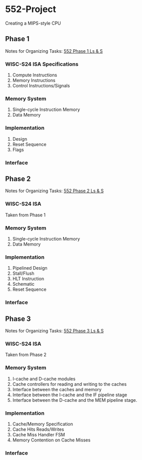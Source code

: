 # 552-Project
Creating a MIPS-style CPU

## Phase 1
Notes for Organizing Tasks: [552 Phase 1 Ls & S](https://docs.google.com/document/d/1EIT2YE9qVkbk8FTKkhfBuAA56mgEnbDFtGcCBj3Gh_Q/edit?usp=sharing)
### WISC-S24 ISA Specifications
1) Compute Instructions
2) Memory Instructions
3) Control Instructions/Signals

### Memory System   
1) Single-cycle Instruction Memory
2) Data Memory

### Implementation
1) Design
2) Reset Sequence
3) Flags

### Interface

## Phase 2
Notes for Organizing Tasks: [552 Phase 2 Ls & S](https://docs.google.com/document/d/1y9UCU4n6IKvuGggkueLkYqsHJ61Ny8DloFpfxA_CdJo/edit?usp=sharing)

### WISC-S24 ISA
Taken from Phase 1

### Memory System
1) Single-cycle Instruction Memory
2) Data Memory

### Implementation
1) Pipelined Design
2) Stall/Flush
3) HLT Instruction
4) Schematic
5) Reset Sequence

### Interface

## Phase 3
Notes for Organizing Tasks: [552 Phase 3 Ls & S](https://docs.google.com/document/d/1YM8i2Yb8ccyNJaa44eLtaTqhkNNdRK-CRXRGu7oWseA/edit?pli=1)
### WISC-S24 ISA
Taken from Phase 2

### Memory System
1) I-cache and D-cache modules
2) Cache controllers for reading and writing to the caches
3) Interface between the caches and memory
4) Interface between the I-cache and the IF pipeline stage
5) Interface between the D-cache and the MEM pipeline stage.

### Implementation
1) Cache/Memory Specification
2) Cache Hits Reads/Writes
3) Cache Miss Handler FSM
4) Memory Contention on Cache Misses

### Interface
